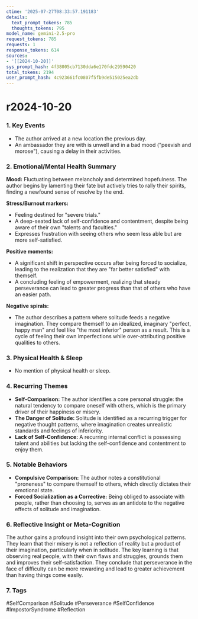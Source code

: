 ```yaml
---
ctime: '2025-07-27T08:33:57.191183'
details:
  text_prompt_tokens: 785
  thoughts_tokens: 795
model_name: gemini-2.5-pro
request_tokens: 785
requests: 1
response_tokens: 614
sources:
- '[[2024-10-20]]'
sys_prompt_hash: 4f38005cb7130dda6e170fdc29590420
total_tokens: 2194
user_prompt_hash: 4c923661fc0807f5fb9de515025ea2db
---
```

# r2024-10-20

### 1. Key Events
- The author arrived at a new location the previous day.
- An ambassador they are with is unwell and in a bad mood ("peevish and morose"), causing a delay in their activities.

### 2. Emotional/Mental Health Summary
**Mood:**
Fluctuating between melancholy and determined hopefulness. The author begins by lamenting their fate but actively tries to rally their spirits, finding a newfound sense of resolve by the end.

**Stress/Burnout markers:**
- Feeling destined for "severe trials."
- A deep-seated lack of self-confidence and contentment, despite being aware of their own "talents and faculties."
- Expresses frustration with seeing others who seem less able but are more self-satisfied.

**Positive moments:**
- A significant shift in perspective occurs after being forced to socialize, leading to the realization that they are "far better satisfied" with themself.
- A concluding feeling of empowerment, realizing that steady perseverance can lead to greater progress than that of others who have an easier path.

**Negative spirals:**
- The author describes a pattern where solitude feeds a negative imagination. They compare themself to an idealized, imaginary "perfect, happy man" and feel like "the most inferior" person as a result. This is a cycle of feeling their own imperfections while over-attributing positive qualities to others.

### 3. Physical Health & Sleep
- No mention of physical health or sleep.

### 4. Recurring Themes
- **Self-Comparison:** The author identifies a core personal struggle: the natural tendency to compare oneself with others, which is the primary driver of their happiness or misery.
- **The Danger of Solitude:** Solitude is identified as a recurring trigger for negative thought patterns, where imagination creates unrealistic standards and feelings of inferiority.
- **Lack of Self-Confidence:** A recurring internal conflict is possessing talent and abilities but lacking the self-confidence and contentment to enjoy them.

### 5. Notable Behaviors
- **Compulsive Comparison:** The author notes a constitutional "proneness" to compare themself to others, which directly dictates their emotional state.
- **Forced Socialization as a Corrective:** Being obliged to associate with people, rather than choosing to, serves as an antidote to the negative effects of solitude and imagination.

### 6. Reflective Insight or Meta-Cognition
The author gains a profound insight into their own psychological patterns. They learn that their misery is not a reflection of reality but a product of their imagination, particularly when in solitude. The key learning is that observing real people, with their own flaws and struggles, grounds them and improves their self-satisfaction. They conclude that perseverance in the face of difficulty can be more rewarding and lead to greater achievement than having things come easily.

### 7. Tags
#SelfComparison #Solitude #Perseverance #SelfConfidence #ImpostorSyndrome #Reflection